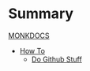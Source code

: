 # Summary

[MONKDOCS](./index.md)

- [How To](./how_to.md)
    - [Do Github Stuff](./how_to/github_stuff.md)
